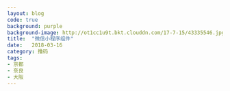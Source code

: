 ```yaml
---
layout: blog
code: true
background: purple
background-image: http://ot1cc1u9t.bkt.clouddn.com/17-7-15/43335546.jpg
title:  "微信小程序组件"
date:   2018-03-16
category: 撸码
tags:
- 京都
- 奈良
- 大阪
---
```



